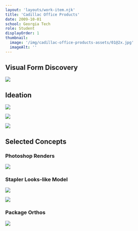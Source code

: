 ```yaml
---
layout: 'layouts/work-item.njk'
title: 'Cadillac Office Products'
date: 2009-10-01
school: Georgia Tech
role: Student
displayOrder: 1
thumbnail:
  image: '/img/cadillac-office-products-assets/01@2x.jpg'
  imageAlt: ''
---
```


## Visual Form Discovery

![](/img/cadillac-office-products-assets/02@2x.jpg)

## Ideation

![](/img/cadillac-office-products-assets/03@2x.jpg)

![](/img/cadillac-office-products-assets/04@2x.jpg)

![](/img/cadillac-office-products-assets/05@2x.jpg)

## Selected Concepts

### Photoshop Renders

![](/img/cadillac-office-products-assets/06@2x.jpg)

### Stapler Looks-like Model

![](/img/cadillac-office-products-assets/07@2x.jpg)

![](/img/cadillac-office-products-assets/08@2x.jpg)

### Package Orthos

![](/img/cadillac-office-products-assets/09@2x.jpg)
